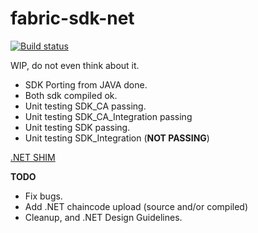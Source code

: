 # fabric-sdk-net

[![Build status](https://ci.appveyor.com/api/projects/status/yli69cn4iq5c5lel/branch/master?svg=true)](https://ci.appveyor.com/project/maxpiva/fabric-sdk-net/branch/master)

WIP, do not even think about it.


* SDK Porting from JAVA done.
* Both sdk compiled ok.
* Unit testing SDK_CA passing.
* Unit testing SDK_CA_Integration passing
* Unit testing SDK passing.
* Unit testing SDK_Integration (**NOT PASSING**)


[.NET SHIM](https://github.com/maxpiva/fabric-chaincode-net)


**TODO**

- Fix bugs.
- Add .NET chaincode upload (source and/or compiled)
- Cleanup, and .NET Design Guidelines.





